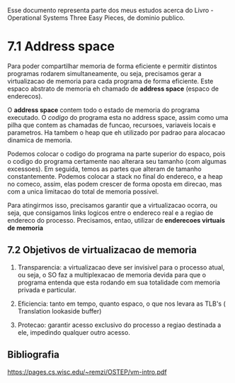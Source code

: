 
Esse documento representa parte dos meus estudos acerca do Livro - Operational Systems  Three Easy Pieces, de dominio publico.

# 7.1 Address space

Para poder compartilhar memoria de forma eficiente e permitir distintos programas rodarem simultaneamente, ou seja, precisamos gerar a virtualizacao de memoria para cada programa de forma eficiente. Este espaco abstrato de memoria eh chamado de __address space__ (espaco de enderecos).


O __address space__ contem todo o estado de memoria do programa executado. O _codigo_ do programa esta no address space, assim como uma pilha que contem as chamadas de funcao, recursoes, variaveis locais e parametros. Ha tambem o heap que eh utilizado por padrao para alocacao dinamica de memoria.

Podemos colocar o codigo do programa na parte superior do espaco, pois o codigo do programa certamente nao alterara seu tamanho (com algumas excessoes). Em seguida, temos as partes que alteram de tamanho constantemente. Podemos colocar a stack no final do endereco, e a heap no comeco, assim, elas podem crescer de forma oposta em direcao, mas com a unica limitacao do total de memoria possivel.

Para atingirmos isso, precisamos garantir que a virtualizacao ocorra, ou seja, que consigamos links logicos entre o endereco real e a regiao de endereco do processo. Precisamos, entao, utilizar de __enderecoes virtuais de memoria__

## 7.2 Objetivos de virtualizacao de memoria
1. Transparencia: a virtualizacao deve ser invisivel para o processo atual, ou seja, o SO faz a multiplexacao de memoria devida para que o programa entenda que esta rodando em sua totalidade com memoria privada e particular.

2. Eficiencia: tanto em tempo, quanto espaco, o que nos levara as TLB's (
Translation lookaside buffer)

3. Protecao: garantir acesso exclusivo do processo a regiao destinada a ele, impedindo qualquer outro acesso.



## Bibliografia
https://pages.cs.wisc.edu/~remzi/OSTEP/vm-intro.pdf
